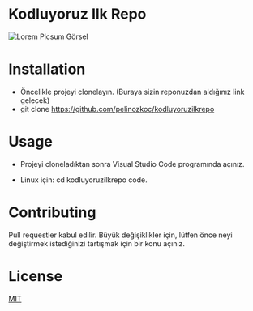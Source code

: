# Kodluyoruz Ilk Repo
![Lorem Picsum Görsel](https://user-images.githubusercontent.com/88942562/180072855-97c75495-3d32-4ad6-8274-9fdecaef2d0f.png)

# Installation
- Öncelikle projeyi clonelayın. (Buraya sizin reponuzdan aldığınız link gelecek)
- git clone https://github.com/pelinozkoc/kodluyoruzilkrepo

# Usage 
- Projeyi cloneladıktan sonra Visual Studio Code programında açınız.

- Linux için: cd kodluyoruzilkrepo code.

# Contributing
Pull requestler kabul edilir. Büyük değişiklikler için, lütfen önce neyi değiştirmek istediğinizi tartışmak için bir konu açınız.

# License
[MIT](https://choosealicense.com/licenses/mit/)

